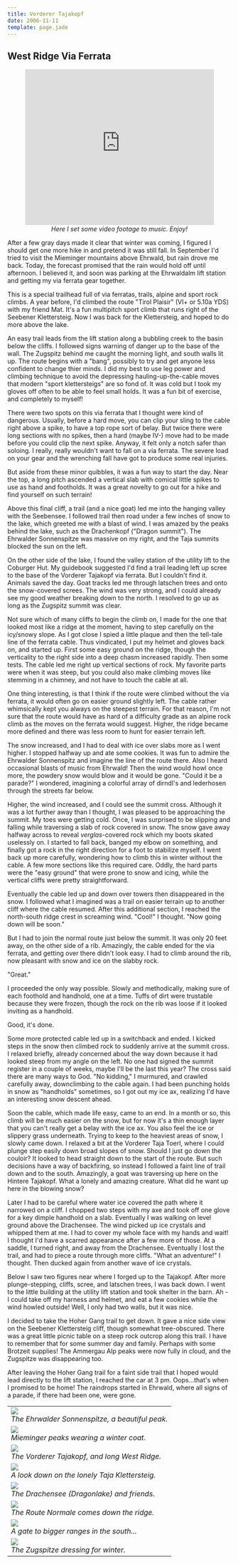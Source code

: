 ```yaml
---
title: Vorderer Tajakopf
date: 2006-11-11
template: page.jade
---
```


<h2>West Ridge Via Ferrata</h2>

<center>
<object width="425" height="350"><param name="movie" value="http://www.youtube.com/v/uFX3FAv5DOw"></param><param name="wmode" value="transparent"></param><embed src="http://www.youtube.com/v/uFX3FAv5DOw" type="application/x-shockwave-flash" wmode="transparent" width="425" height="350"></embed></object>
<br>
<i>Here I set some video footage to music. Enjoy!</i>
</center>


After a few gray days made it clear that winter was coming, I figured I should get one more hike in and pretend it was still fall. In September I'd tried to visit the Mieminger mountains above Ehrwald, but rain drove me back. Today, the forecast promised that the rain would hold off until afternoon. I believed it, and soon was parking at the Ehrwaldalm lift station and getting my via ferrata gear together.


This is a special trailhead full of via ferratas, trails, alpine and sport rock climbs. A year before, I'd climbed the route "Tirol Plaisir" (VI+ or 5.10a YDS) with my friend Mat. It's a fun multipitch sport climb that runs right of the Seebener Klettersteig. Now I was back for the Klettersteig, and hoped to do more above the lake.


An easy trail leads from the lift station along a bubbling creek to the basin below the cliffs. I followed signs warning of danger up to the base of the wall. The Zugspitz behind me caught the morning light, and south walls lit up. The route begins with a "bang", possibly to try and get anyone less confident to change thier minds. I did my best to use leg power and climbing technique to avoid the depressing hauling-up-the-cable moves that modern "sport klettersteigs" are so fond of. It was cold but I took my gloves off often to be able to feel small holds. It was a fun bit of exercise, and completely to myself!


There were two spots on this via ferrata that I thought were kind of dangerous. Usually, before a hard move, you can clip your sling to the cable right above a spike, to have a top rope sort of belay. But twice there were long sections with no spikes, then a hard (maybe IV-) move had to be made before you could clip the next spike. Anyway, it felt only a notch safer than soloing. I really, really wouldn't want to fall on a via ferrata. The severe load on your gear and the wrenching fall have got to produce some real injuries. 


But aside from these minor quibbles, it was a fun way to start the day. Near the top, a long pitch ascended a vertical slab with comical little spikes to use as hand and footholds. It was a great novelty to go out for a hike and find yourself on such terrain!


Above this final cliff, a trail (and a nice goat) led me into the hanging valley with the Seebensee. I followed trail then road under a few inches of snow to the lake, which greeted me with a blast of wind. I was amazed by the peaks behind the lake, such as the Drachenkopf ("Dragon summit"). The Ehrwalder Sonnenspitze was massive on my right, and the Taja summits blocked the sun on the left.


On the other side of the lake, I found the valley station of the utility lift to the Coburger Hut. My guidebook suggested I'd find a trail leading left up scree to the base of the Vorderer Tajakopf via ferrata. But I couldn't find it. Animals saved the day. Goat tracks led me through latschen trees and onto the snow-covered screes. The wind was very strong, and I could already see my good weather breaking down to the north. I resolved to go up as long as the Zugspitz summit was clear. 


Not sure which of many cliffs to begin the climb on, I made for the one that looked most like a ridge at the moment, having to step carefully on the icy/snowy slope. As I got close I spied a little plaque and then the tell-tale line of the ferrata cable. Thus vindicated, I put my helmet and gloves back on, and started up. First some easy ground on the ridge, though the verticality to the right side into a deep chasm increased rapidly. Then some tests. The cable led me right up vertical sections of rock. My favorite parts were when it was steep, but you could also make climbing moves like stemming in a chimney, and not have to touch the cable at all. 


One thing interesting, is that I think if the route were climbed without the via ferrata, it would often go on easier ground slightly left. The cable rather whimsically kept you always on the steepest terrain. For that reason, I'm not sure that the route would have as hard of a difficulty grade as an alpine rock climb as the moves on the ferrata would suggest. Higher, the ridge became more defined and there was less room to hunt for easier terrain left.


The snow increased, and I had to deal with ice over slabs more as I went higher. I stopped halfway up and ate some cookies. It was fun to admire the Ehrwalder Sonnenspitz and imagine the line of the route there. Also I heard occasional blasts of music from Ehrwald! Then the wind would howl once more, the powdery snow would blow and it would be gone. "Could it be a parade?" I wondered, imagining a colorful array of dirndl's and lederhosen through the streets far below.


Higher, the wind increased, and I could see the summit cross. Although it was a lot further away than I thought, I was pleased to be approaching the summit. My toes were getting cold. Once, I was surprised to be slipping and falling while traversing a slab of rock covered in snow. The snow gave away halfway across to reveal <i>verglas</i>-covered rock which my boots skated uselessly on. I started to fall back, banged my elbow on something, and finally got a rock in the right direction for a foot to stabilize myself. I went back up more carefully, wondering how to climb this in winter without the cable. A few more sections like this required care. Oddly, the hard parts were the "easy ground" that were prone to snow and icing, while the vertical cliffs were pretty straightforward. 


Eventually the cable led up and down over towers then disappeared in the snow. I followed what I imagined was a trail on easier terrain up to another cliff where the cable resumed. After this additional section, I reached the north-south ridge crest in screaming wind. "Cool!" I thought. "Now going down will be soon."


But I had to join the normal route just below the summit. It was only 20 feet away, on the other side of a rib. Amazingly, the cable ended for the via ferrata, and getting over there didn't look easy. I had to climb around the rib, now pleasant with snow and ice on the slabby rock. 


"Great."


I proceeded the only way possible. Slowly and methodically, making sure of each foothold and handhold, one at a time. Tuffs of dirt were trustable because they were frozen, though the rock on the rib was loose if it looked inviting as a handhold. 


Good, it's done.


Some more protected cable led up in a switchback and ended. I kicked steps in the snow then climbed rock to suddenly arrive at the summit cross. I relaxed briefly, already concerned about the way down because it had looked steep from my angle on the left. No one had signed the summit register in a couple of weeks, maybe I'll be the last this year? The cross said there are many ways to God. "No kidding," I murmured, and crawled carefully away, downclimbing to the cable again. I had been punching holds in snow as "handholds" sometimes, so I got out my ice ax, realizing I'd have an interesting snow descent ahead.


Soon the cable, which made life easy, came to an end. In a month or so, this climb will be much easier on the snow, but for now it's a thin enough layer that you can't really get a belay with the ice ax. You also feel the ice or slippery grass underneath. Trying to keep to the heaviest areas of snow, I slowly came down. I relaxed a bit at the Vorderer Taja Toerl, where I could plunge step easily down broad slopes of snow. Should I just go down the couloir? It looked to head straight down to the start of the route. But such decisions have a way of backfiring, so instead I followed a faint line of trail down and to the south. Amazingly, a goat was traversing up here on the Hintere Tajakopf. What a lonely and amazing creature. What did he want up here in the blowing snow?


Later I had to be careful where water ice covered the path where it narrowed on a cliff. I chopped two steps with my axe and took off one glove for a key dimple handhold on a slab. Eventually I was walking on level ground above the Drachensee. The wind picked up ice crystals and whipped them at me. I had to cover my whole face with my hands and wait! I thought I'd have a scarred appearance after a few more of those. At a saddle, I turned right, and away from the Drachensee. Eventually I lost the trail, and had to piece a route through more cliffs. "What an adventure!" I thought. Then ducked again from another wave of ice crystals.


Below I saw two figures near where I forged up to the Tajakopf. After more plunge-stepping, cliffs, scree, and latschen trees, I was back down. I went to the little building at the utility lift station and took shelter in the barn. Ah - I could take off my harness and helmet, and eat a few cookies while the wind howled outside! Well, I only had two walls, but it was nice.


I decided to take the Hoher Gang trail to get down. It gave a nice side view on the Seebener Klettersteig cliff, though somewhat tree-obscured. There was a great little picnic table on a steep rock outcrop along this
trail. I have to remember that for some summer day and family. Perhaps with some Brotzeit supplies! The Ammergau Alp peaks were now fully in cloud, and the Zugspitze was disappearing too.


After leaving the Hoher Gang trail for a faint side trail that I hoped would lead directly to the lift station, I reached the car at 3 pm. Oops...that's when I promised to be home! The raindrops started in Ehrwald, where all signs of a parade, if there had been one, were gone.



<table>
<tr><td>
<a href="images/sonnenspitze.jpg"><img src="images/sonnenspitze.jpg"></a><br>
<i>The Ehrwalder Sonnenspitze, a beautiful peak.</i>
</td></tr>
<tr><td>
<a href="images/circpeaks1.jpg"><img src="images/circpeaks1.jpg"></a><br>
<i>Mieminger peaks wearing a winter coat.</i>
</td></tr>
<tr><td>
<a href="images/tajakopf.jpg"><img src="images/tajakopf.jpg"></a><br>
<i>The Vorderer Tajakopf, and long West Ridge.</i>
</td></tr>
<tr><td>
<a href="images/ontaja.jpg"><img src="images/ontaja.jpg"></a><br>
<i>A look down on the lonely Taja Klettersteig.</i>
</td></tr>
<tr><td>
<a href="images/wupperlake.jpg"><img src="images/wupperlake.jpg"></a><br>
<i>The Drachensee (Dragonlake) and friends.</i>
</td></tr>
<tr><td>
<a href="images/vorderer.jpg"><img src="images/vorderer.jpg"></a><br>
<i>The Route Normale comes down the ridge.</i>
</td></tr>
<tr><td>
<a href="images/peekhole.jpg"><img src="images/peekhole.jpg"></a><br>
<i>A gate to bigger ranges in the south...</i>
</td></tr>
<tr><td>
<a href="images/zugsp.jpg"><img src="images/zugsp.jpg"></a><br>
<i>The Zugspitze dressing for winter.</i>
</td></tr>
</table>
